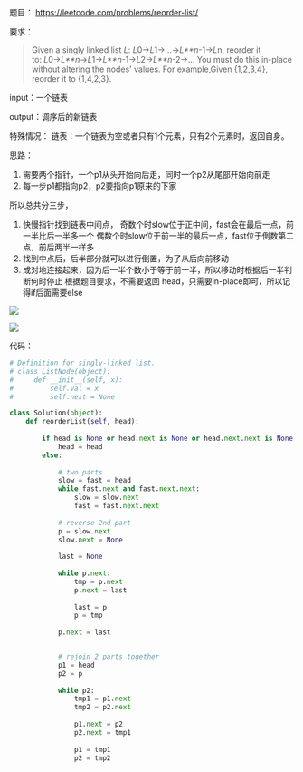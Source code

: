 

题目：
https://leetcode.com/problems/reorder-list/

要求：
>Given a singly linked list *L*: *L*0→*L*1→…→*L**n*-1→*L*n,
reorder it to: *L*0→*L**n*→*L*1→*L**n*-1→*L*2→*L**n*-2→…
You must do this in-place without altering the nodes' values.
For example,Given {1,2,3,4}, reorder it to {1,4,2,3}.


input：一个链表

output：调序后的新链表

特殊情况：
        链表：一个链表为空或者只有1个元素，只有2个元素时，返回自身。

思路：

1. 需要两个指针，一个p1从头开始向后走，同时一个p2从尾部开始向前走
2. 每一步p1都指向p2，p2要指向p1原来的下家

所以总共分三步，

1. 快慢指针找到链表中间点，
奇数个时slow位于正中间，fast会在最后一点，前一半比后一半多一个
偶数个时slow位于前一半的最后一点，fast位于倒数第二点，前后两半一样多
2. 找到中点后，后半部分就可以进行倒置，为了从后向前移动
3. 成对地连接起来，因为后一半个数小于等于前一半，所以移动时根据后一半判断何时停止
根据题目要求，不需要返回 head，只需要in-place即可，所以记得if后面需要else


![](http://upload-images.jianshu.io/upload_images/1667471-5a3f4b682f4ca366.png?imageMogr2/auto-orient/strip%7CimageView2/2/w/1240)

![](http://upload-images.jianshu.io/upload_images/1667471-87e5456fd09b5171.png?imageMogr2/auto-orient/strip%7CimageView2/2/w/1240)



代码：
``` python
# Definition for singly-linked list.
# class ListNode(object):
#     def __init__(self, x):
#         self.val = x
#         self.next = None

class Solution(object):
	def reorderList(self, head):
		
		if head is None or head.next is None or head.next.next is None:
			head = head
		else:
		    
		    # two parts
			slow = fast = head
			while fast.next and fast.next.next:
				slow = slow.next
				fast = fast.next.next
		
		    # reverse 2nd part
			p = slow.next
			slow.next = None
		
			last = None
						
			while p.next:
				tmp = p.next
				p.next = last
			
				last = p
				p = tmp
			
			p.next = last


            # rejoin 2 parts together
			p1 = head
			p2 = p		
		
			while p2:
				tmp1 = p1.next
				tmp2 = p2.next
		
				p1.next = p2
				p2.next = tmp1
		
				p1 = tmp1
				p2 = tmp2
```
